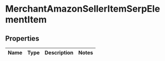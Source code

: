 # MerchantAmazonSellerItemSerpElementItem

## Properties

| Name | Type | Description | Notes |
|------------ | ------------- | ------------- | -------------|
